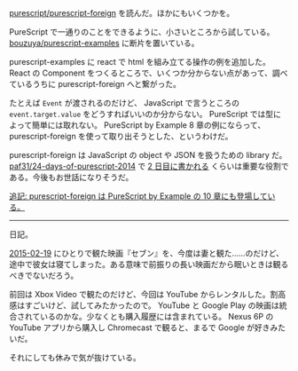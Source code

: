 [purescript/purescript-foreign][] を読んだ。ほかにもいくつかを。

PureScript で一通りのことをできるように、小さいところから試している。 [bouzuya/purescript-examples][] に断片を置いている。

purescript-examples に react で html を組み立てる操作の例を追加した。React の Component をつくるところで、いくつか分からない点があって、調べているうちに purescript-foreign へと繋がった。

たとえば `Event` が渡されるのだけど、 JavaScript で言うところの `event.target.value` をどうすればいいのか分からない。 PureScript では型によって簡単には取れない。 PureScript by Example 8 章の例にならって、 purescript-foreign を使って取り出そうとした、というわけだ。

purescript-foreign は JavaScript の object や JSON を扱うための library だ。[paf31/24-days-of-purescript-2014][] で [2 日目に書かれる](https://github.com/paf31/24-days-of-purescript-2014/blob/19ab71b915b10d53e722416a3fa7b525879f7c06/2.markdown) くらいは重要な役割である。今後もお世話になりそうだ。

<ins>追記: purescript-foreign は [PureScript by Example の 10 章](https://leanpub.com/purescript/read#leanpub-auto-the-foreign-function-interface)にも登場している。 </ins>

-----

日記。

[2015-02-19][] にひとりで観た映画『セブン』を、今度は妻と観た……のだけど、途中で彼女は寝てしまった。ある意味で前振りの長い映画だから眠いときは観るべきでないだろう。

前回は Xbox Video で観たのだけど、今回は YouTube からレンタルした。割高感はすごいけど、試してみたかったので。 YouTube と Google Play の映画は統合されているのかな。少なくとも購入履歴には含まれている。 Nexus 6P の YouTube アプリから購入し Chromecast で観ると、まるで Google が好きみたいだ。

それにしても休みで気が抜けている。

[purescript/purescript-foreign]: https://github.com/purescript/purescript-foreign
[bouzuya/purescript-examples]: https://github.com/bouzuya/purescript-examples
[2015-02-19]: http://blog.bouzuya.net/2015/02/19/
[paf31/24-days-of-purescript-2014]: https://github.com/paf31/24-days-of-purescript-2014
